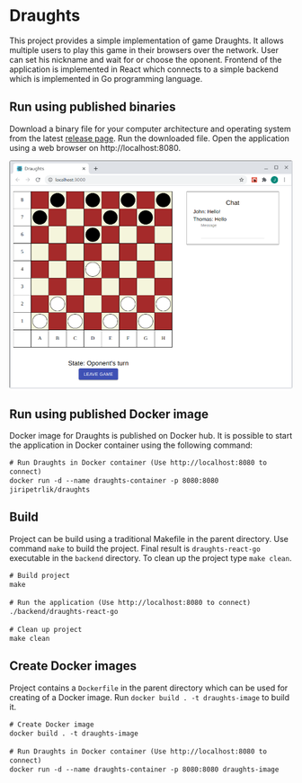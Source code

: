 # Draughts

This project provides a simple implementation of game Draughts. It allows
multiple users to play this game in their browsers over the network. User can
set his nickname and wait for or choose the oponent. Frontend of the application
is implemented in React which connects to a simple backend which is implemented
in Go programming language.

## Run using published binaries

Download a binary file for your computer architecture and operating system
from the latest [release page](https://github.com/jiripetrlik/draughts/releases). Run
the downloaded file. Open the application using a web browser on
http://localhost:8080.

![Screenshot](docs/screenshot.png)

## Run using published Docker image

Docker image for Draughts is published on Docker hub. It is
possible to start the application in Docker container using the
following command:

```
# Run Draughts in Docker container (Use http://localhost:8080 to connect)
docker run -d --name draughts-container -p 8080:8080 jiripetrlik/draughts
```

## Build

Project can be build using a traditional Makefile in the parent
directory. Use command `make` to build the project. Final result
is `draughts-react-go` executable in the `backend` directory. To
clean up the project type `make clean`.

```
# Build project
make

# Run the application (Use http://localhost:8080 to connect)
./backend/draughts-react-go

# Clean up project
make clean
```

## Create Docker images

Project contains a `Dockerfile` in the parent directory which
can be used for creating of a Docker image. Run `docker build . -t draughts-image`
to build it.

```
# Create Docker image
docker build . -t draughts-image

# Run Draughts in Docker container (Use http://localhost:8080 to connect)
docker run -d --name draughts-container -p 8080:8080 draughts-image
```
